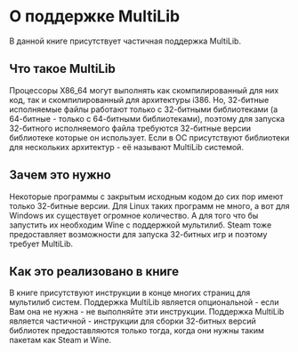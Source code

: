 ﻿# О поддержке MultiLib

В данной книге присутствует частичная поддержка MultiLib.

## Что такое MultiLib

Процессоры X86_64 могут выполнять как скомпилированный для них код, так и скомпилированный для архитектуры i386.
Но, 32-битные исполняемые файлы работают только с 32-битными библиотеками (а 64-битные - только с 64-битными библиотеками), поэтому для запуска 32-битного исполняемого файла требуются 32-битные версии библиотеке которые он использует.
Если в ОС присутствуют библиотеки для нескольких архитектур - её называют MultiLib системой.

## Зачем это нужно

Некоторые программы с закрытым исходным кодом до сих пор имеют только 32-битные версии. Для Linux таких программ не много, а вот для Windows их существует огромное количество. А для того что бы запустить их необходим Wine с поддержкой мультилиб. Steam тоже предоставляет возможности для запуска 32-битных игр и поэтому требует MultiLib.

## Как это реализовано в книге

В книге присутствуют инструкции в конце многих страниц для мультилиб систем. Поддержка MultiLib является опциональной - если Вам она не нужна - не выполняйте эти инструкции.
Поддержка MultiLib является частичной - инструкции для сборки 32-битных версий библиотек предоставляются только тогда, когда они нужны таким пакетам как Steam и Wine.
